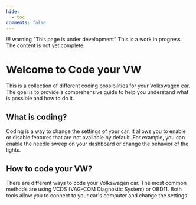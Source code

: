 ```yaml
---
hide:
  - toc
comments: false
---
```


!!! warning "This page is under development"
    This is a work in progress. The content is not yet complete.

# Welcome to Code your VW

This is a collection of different coding possibilities for your Volkswagen car. The goal is to provide a comprehensive guide to help you understand what is possible and how to do it.

## What is coding?

Coding is a way to change the settings of your car. It allows you to enable or disable features that are not available by default. For example, you can enable the needle sweep on your dashboard or change the behavior of the lights.

## How to code your VW?

There are different ways to code your Volkswagen car. The most common methods are using VCDS (VAG-COM Diagnostic System) or OBD11. Both tools allow you to connect to your car's computer and change the settings.
